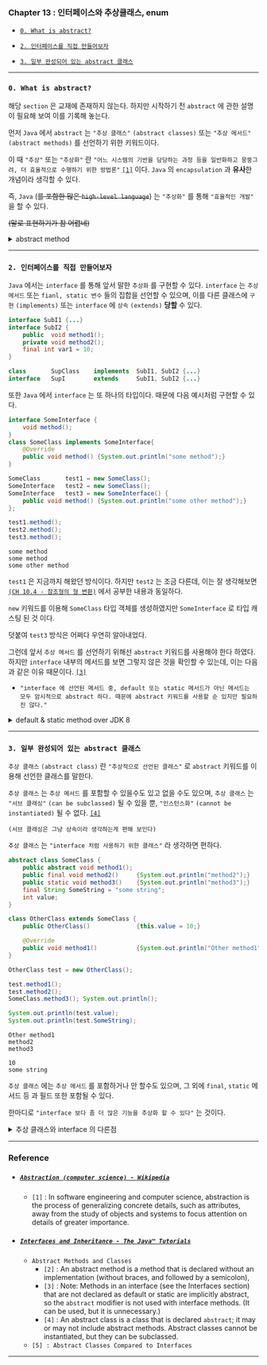 
### Chapter 13 : 인터페이스와 추상클래스, enum

- [`0. What is abstract?`](#0-what-is-abstract)

- [`2. 인터페이스를 직접 만들어보자`](#2-인터페이스를-직접-만들어보자)

- [`3. 일부 완성되어 있는 abstract 클래스`](#3-일부-완성되어-있는-abstract-클래스)


---

### `0. What is abstract?`

해당 `section` 은 교재에 존재하지 않는다. 하지만 시작하기 전 `abstract` 에 관한 설명이 필요해 보여 이를 기록해 놓는다.

먼저 `Java` 에서 `abstract` 는 `"추상 클래스"` `(abstract classes)` 또는 `"추상 메서드"` `(abstract methods)` 를 선언하기 위한 키워드이다. 

이 때 `"추상"` 또는 `"추상화"` 란 `"어느 시스템의 기반을 담당하는 과정 등을 일반화하고 뭉뚱그려, 더 효율적으로 수행하기 위한 방법론"` [`[1]`](#abstraction-computer-science---wikipedia) 이다. `Java` 의 `encapsulation` 과 **유사**한 개념이라 생각할 수 있다.

즉, `Java` (~~를 포함한 많은 `high-level language`~~) 는 `"추상화"` 를 통해 `"효율적인 개발"` 을 할 수 있다.

~~(말로 표현하기가 참 어렵네)~~

<details><summary> abstract method</summary><p>

---

`Java` 에는 `추상화` 를 이용한 `추상 메서드`, `추상 클래스` 를 만들 수 있다. `추상 클래스` 의 경우 [`section [3]`](#3-일부-완성되어-있는-abstract-클래스) 에서 설명할 것이므로 여기서는 생략하고, `추상 메서드` 에 대해서만 설명하겠다.

`추상 메서드` 란 다음 예시처럼 선언만 되어있을 뿐 구현이 되어있지 않은 메서드 [`[2]`](#interfaces-and-inheritance---the-java™-tutorials) 를 말한다. 

```java
abstract void method(int ... some_args);
```

이 때 `추상 메서드` 는 구현되지 않았으므로, 괄호 `{}` 가 선언 뒤에 따라붙지 않으며 대신 `;` 로 끝난다.

`추상 메서드` 는 `추상 클래스` 또는 `interface` 등 속에 선언될 수 있다.

</p></details>

---

### `2. 인터페이스를 직접 만들어보자`

`Java` 에서는 `interface` 를 통해 앞서 말한 `추상화` 를 구현할 수 있다.
`interface` 는 `추상 메서드` 또는 `fianl, static 변수` 들의 집합을 선언할 수 있으며, 이를 다른 클래스에 `구현` `(implements)` 또는 `interface` 에 `상속` `(extends)` **당할** 수 있다.

```java
interface SubI1 {...}
interface SubI2 {
    public  void method1();
    private void method2();
    final int var1 = 10;
}

class       SupClass    implements  SubI1, SubI2 {...}
interface   SupI        extends     SubI1, SubI2 {...}
```



또한 `Java` 에서 `interface` 는 또 하나의 타입이다. 때문에 다음 예시처럼 구현할 수 있다.

```java
interface SomeInterface {
    void method();
}
class SomeClass implements SomeInterface{
    @Override
    public void method() {System.out.println("some method");}
}

SomeClass       test1 = new SomeClass();
SomeInterface   test2 = new SomeClass();
SomeInterface   test3 = new SomeInterface() {
    public void method() {System.out.println("some other method");}
};

test1.method();
test2.method();
test3.method();
```
```
some method
some method
some other method
```

`test1` 은 지금까지 해왔던 방식이다. 하지만 `test2` 는 조금 다른데, 이는 잘 생각해보면 [`(CH 10.4 - 참조형의 형 변환)`](../ch_10/section_04_05.md#4-참조-자료형의-형-변환) 에서 공부한 내용과 동일하다.

`new` 키워드를 이용해 `SomeClass` 타입 객체를 생성하였지만 `SomeInterface` 로 타입 캐스팅 된 것 이다.

덧붙여 `test3` 방식은 어쩌다 우연히 알아내었다.

그런데 앞서 `추상 메서드` 를 선언하기 위해선 `abstract` 키워드를 사용해야 한다 하였다. 하지만 `interface` 내부의 메서드를 보면 그렇지 않은 것을 확인할 수 있는데, 이는 다음과 같은 이유 때문이다. [`[3]`](#interfaces-and-inheritance---the-java™-tutorials)
- `"interface 에 선언된 메서드 중, default 또는 static 메서드가 아닌 메서드는 모두 암시적으로 abstract 하다. 때문에 abstract 키워드를 사용할 순 있지만 필요하진 않다."`

<details><summary> default & static method over JDK 8</summary><p>

---

`JDK 8` 부터 `interface` 에 `default method` 와 `정적 메서드` 를 추가할 수 있게 되었다.

`default method` 를 `interface` 에 넣음으로써, 더 간결하게 추상화를 조절하고 더 편히 개발할 수 있다.

```java
interface SomeInterface {
    default void method()   {System.out.println("Default method");}
}

class C1 implements SomeInterface {}
class C2 implements SomeInterface {
    @Override
    public void method()    {System.out.println("Overriden method");}
}

C1 test1 = new C1();
C2 test2 = new C2();

test1.method();
test2.method();
```
```
Default method
Overriden method
```

위 처럼 `interface` 의 메서드를 그냥 그대로 사용하거나, 직접 `Override` 해 세부 내용을 바꿀 수 있다. 어찌 보면 그냥 클래스 간 `Override` 와 동일한 기능이다.

`(덧붙여 default method 는 암묵적으로 public 하기 때문에, Override 하더라도 public 하게 만들 수 밖에 없다)`

`static method` 를 이용하면 라이브러리, 모듈 등의 복잡도를 더 낮출 수 있다. 메서드가 `static` 하므로, 해당 메서드에 접근하려면 ~~당연히~~ `interface` 의 타입에 그대로 접근해야 한다.

```java
interface SomeInterface {
    public static void method() {System.out.println("Static");}
}

SomeInterface.method();
```
```
Static
```

한마디로 `정적 메서드` 또한 클래스 내 `static` 한 것들과 동일한 기능을 수행한다 생각하면 된다.


</p></details>

---

### `3. 일부 완성되어 있는 abstract 클래스`

`추상 클래스` `(abstract class)` 란 `"추상적으로 선언된 클래스"` 로 `abstract` 키워드를 이용해 선언한 클래스를 말한다.

`추상 클래스` 는 `추상 메서드` 를 포함할 수 있을수도 있고 없을 수도 있으며, `추상 클래스` 는 `"서브 클래싱"` `(can be subclassed)` 될 수 있을 뿐, `"인스턴스화"` `(cannot be instantiated)` 될 수 없다. [`[4]`](#interfaces-and-inheritance---the-java™-tutorials)

`(서브 클래싱은 그냥 상속이라 생각하는게 편해 보인다)`

`추상 클래스` 는 `"interface 처럼 사용하기 위한 클래스"` 라 생각하면 편하다.

```java
abstract class SomeClass {
    public abstract void method1();
    public final void method2()     {System.out.println("method2");}
    public static void method3()    {System.out.println("method3");}
    final String SomeString = "some string";
    int value;
}

class OtherClass extends SomeClass {
    public OtherClass()             {this.value = 10;}

    @Override
    public void method1()           {System.out.println("Other method1");}
}

OtherClass test = new OtherClass();

test.method1();
test.method2();
SomeClass.method3(); System.out.println();

System.out.println(test.value);
System.out.println(test.SomeString);
```
```
Other method1
method2
method3

10
some string
```

`추상 클래스` 에는 `추상 메서드` 를 포함하거나 안 할수도 있으며, 그 외에 `final`, `static` 메서드 등 과 필드 또한 포함될 수 있다.

한마디로 `"interface 보다 좀 더 많은 기능을 추상화 할 수 있다"` 는 것이다.

<details><summary> 추상 클래스와 interface 의 다른점</summary><p>

---

`추상 클래스` 와 `interface` 는 유사한 점이 많다. 두 가지 모두 `인스턴스화` 할 수 없고, `추상 메서드` 를 선언할 수도 안 할수도 있다. `(interface - default method)`

하지만 당연히 차이점이 존재하는데, `추상 클래스` 는 `static` 또는 `final` 하지 않은 `필드` 를 선언할 수 있으며, `public`, `protected`, `private` 메서드를 만들어 사용할 수 있다.

반면 `interface` 의 경우, 선언한 필드는 모두 자동적으로 `public static` 또는 `public final` 이며, 선언한 메서드 또한 모두 `public` 이다.

덧붙여 `추상 클래스` 는 ~~`(클래스 이므로)`~~ 단 하나의 `추상 클래스` 만 `extend` 할 수 있으며, `interface` 의 경우 다수의 `interface` 를 `implement` 할 수 있다.

|`구분`|`abstract class`|`interface`|
|:---:|---|---|
|`field`    |뭐든지 가능|`public static`, `public final` 만 가능|
|`method`   |뭐든지 가능|`public` 메서드만 가능 `(JDK 8 <= default, static method 가능)`|
|`extend`   |오직 1 개만 `extend` 가능|불가능|
|`implement`|불가능|여러개 `implement` 가능|

위 언급한 설명들은 [`[5]`](#interfaces-and-inheritance---the-java™-tutorials) 를 참조하였다.

</p></details>


---

### Reference

- ##### [`Abstraction (computer science) - Wikipedia`](https://en.wikipedia.org/wiki/Abstraction_(computer_science))
    - `[1]` : In software engineering and computer science, abstraction is the process of generalizing concrete details, such as attributes, away from the study of objects and systems to focus attention on details of greater importance.

- ##### [`Interfaces and Inheritance - The Java™ Tutorials`](https://docs.oracle.com/javase/tutorial/java/IandI/abstract.html)
    - `Abstract Methods and Classes`
        - `[2]` : An abstract method is a method that is declared without an implementation (without braces, and followed by a semicolon),
        - `[3]` : Note: Methods in an interface (see the Interfaces section) that are not declared as default or static are implicitly abstract, so the `abstract` modifier is not used with interface methods. (It can be used, but it is unnecessary.)
        - `[4]` : An abstract class is a class that is declared `abstract`; it may or may not include abstract methods. Abstract classes cannot be instantiated, but they can be subclassed.
    - `[5] : Abstract Classes Compared to Interfaces`

---
